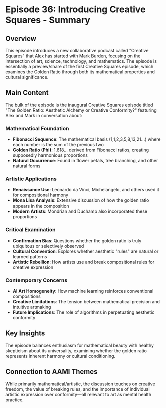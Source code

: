 # Episode 36: Introducing Creative Squares - Summary

## Overview
This episode introduces a new collaborative podcast called "Creative Squares" that Alex has started with Mark Burden, focusing on the intersection of art, science, technology, and mathematics. The episode is essentially a preview/share of the first Creative Squares episode, which examines the Golden Ratio through both its mathematical properties and cultural significance.

## Main Content
The bulk of the episode is the inaugural Creative Squares episode titled "The Golden Ratio: Aesthetic Alchemy or Creative Conformity?" featuring Alex and Mark in conversation about:

### Mathematical Foundation
- **Fibonacci Sequence**: The mathematical basis (1,1,2,3,5,8,13,21...) where each number is the sum of the previous two
- **Golden Ratio (Phi)**: 1.618... derived from Fibonacci ratios, creating supposedly harmonious proportions
- **Natural Occurrence**: Found in flower petals, tree branching, and other natural forms

### Artistic Applications
- **Renaissance Use**: Leonardo da Vinci, Michelangelo, and others used it for compositional harmony
- **Mona Lisa Analysis**: Extensive discussion of how the golden ratio appears in the composition
- **Modern Artists**: Mondrian and Duchamp also incorporated these proportions

### Critical Examination
- **Confirmation Bias**: Questions whether the golden ratio is truly ubiquitous or selectively observed
- **Cultural Convention**: Explores whether aesthetic "rules" are natural or learned patterns
- **Artistic Rebellion**: How artists use and break compositional rules for creative expression

### Contemporary Concerns
- **AI Art Homogeneity**: How machine learning reinforces conventional compositions
- **Creative Limitations**: The tension between mathematical precision and intuitive artmaking
- **Future Implications**: The role of algorithms in perpetuating aesthetic conformity

## Key Insights
The episode balances enthusiasm for mathematical beauty with healthy skepticism about its universality, examining whether the golden ratio represents inherent harmony or cultural conditioning.

## Connection to AAMI Themes
While primarily mathematical/artistic, the discussion touches on creative freedom, the value of breaking rules, and the importance of individual artistic expression over conformity—all relevant to art as mental health practice.
